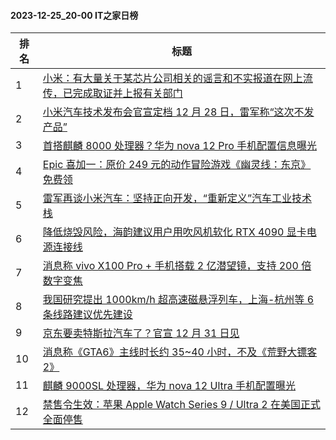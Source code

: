 #### 2023-12-25_20-00  IT之家日榜

| 排名 | 标题|
| --- | ---|
| 1 | [小米：有大量关于某芯片公司相关的谣言和不实报道在网上流传，已完成取证并上报有关部门](https://www.ithome.com/0/741/277.htm) |
| 2 | [小米汽车技术发布会官宣定档 12 月 28 日，雷军称“这次不发产品”](https://www.ithome.com/0/741/313.htm) |
| 3 | [首搭麒麟 8000 处理器？华为 nova 12 Pro 手机配置信息曝光](https://www.ithome.com/0/741/326.htm) |
| 4 | [Epic 喜加一：原价 249 元的动作冒险游戏《幽灵线：东京》免费领](https://www.ithome.com/0/741/293.htm) |
| 5 | [雷军再谈小米汽车：坚持正向开发，“重新定义”汽车工业技术栈](https://www.ithome.com/0/741/362.htm) |
| 6 | [降低烧毁风险，海韵建议用户用吹风机软化 RTX 4090 显卡电源连接线](https://www.ithome.com/0/741/288.htm) |
| 7 | [消息称 vivo X100 Pro + 手机搭载 2 亿潜望镜，支持 200 倍数字变焦](https://www.ithome.com/0/741/317.htm) |
| 8 | [我国研究提出 1000km/h 超高速磁悬浮列车，上海-杭州等 6 条线路建议优先建设](https://www.ithome.com/0/741/335.htm) |
| 9 | [京东要卖特斯拉汽车了？官宣 12 月 31 日见](https://www.ithome.com/0/741/367.htm) |
| 10 | [消息称《GTA6》主线时长约 35~40 小时，不及《荒野大镖客 2》](https://www.ithome.com/0/741/281.htm) |
| 11 | [麒麟 9000SL 处理器，华为 nova 12 Ultra 手机配置曝光](https://www.ithome.com/0/741/461.htm) |
| 12 | [禁售令生效：苹果 Apple Watch Series 9 / Ultra 2 在美国正式全面停售](https://www.ithome.com/0/741/301.htm) |
